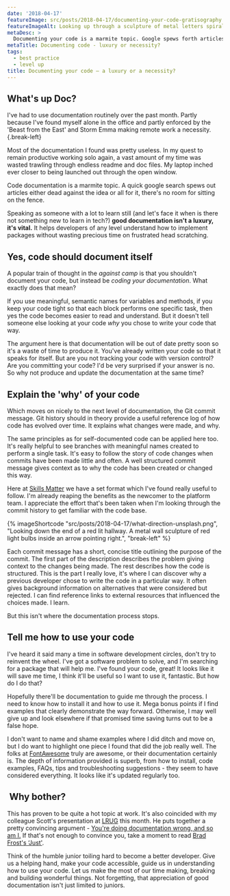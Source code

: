 ```yaml
---
date: '2018-04-17'
featureImage: src/posts/2018-04-17/documenting-your-code-gratisography.png
featureImageAlt: Looking up through a sculpture of metal letters spiralling up towards a blue sky.
metaDesc: >
  Documenting your code is a marmite topic. Google spews forth articles either dead against the idea or all for it. There's no room for sitting on the fence.
metaTitle: Documenting code - luxury or necessity?
tags:
  - best practice
  - level up
title: Documenting your code – a luxury or a necessity?
---
```


## What's up Doc?

I've had to use documentation routinely over the past month. Partly because I've found myself alone in the office and partly enforced by the 'Beast from the East' and Storm Emma making remote work a necessity.{.break-left}

Most of the documentation I found was pretty useless. In my quest to remain productive working solo again, a vast amount of my time was wasted trawling through endless readme and doc files. My laptop inched ever closer to being launched out through the open window.

Code documentation is a marmite topic. A quick google search spews out articles either dead against the idea or all for it, there's no room for sitting on the fence.

Speaking as someone with a lot to learn still (and let's face it when is there not something new to learn in tech?) **good documentation isn't a luxury, it's vital.** It helps developers of any level understand how to implement packages without wasting precious time on frustrated head scratching.

## Yes, code should document itself

A popular train of thought in the *against camp* is that you shouldn't document your code, but instead be _coding your documentation_. What exactly does that mean?

If you use meaningful, semantic names for variables and methods, if you keep your code tight so that each block performs one specific task, then yes the code becomes easier to read and understand. But it doesn't tell someone else looking at your code *why* you chose to write your code that way.

The argument here is that documentation will be out of date pretty soon so it's a waste of time to produce it. You've already written your code so that it speaks for itself. But are you not tracking your code with version control? Are you committing your code? I'd be very surprised if your answer is no. So why not produce and update the documentation at the same time?

## Explain the 'why' of your code

Which moves on nicely to the next level of documentation, the Git commit message. Git history should in theory provide a useful reference log of how code has evolved over time. It explains what changes were made, and why.

The same principles as for self-documented code can be applied here too. It's really helpful to see branches with meaningful names created to perform a single task. It's easy to follow the story of code changes when commits have been made little and often. A well structured commit message gives context as to why the code has been created or changed this way.

Here at [Skills Matter][1] we have a set format which I've found really useful to follow. I'm already reaping the benefits as the newcomer to the platform team. I appreciate the effort that's been taken when I'm looking through the commit history to get familiar with the code base.

{% imageShortcode "src/posts/2018-04-17/what-direction-unsplash.png", "Looking down the end of a red lit hallway. A metal wall sculpture of red light bulbs inside an arrow pointing right.", "break-left" %}

Each commit message has a short, concise title outlining the purpose of the commit. The first part of the description describes the problem giving context to the changes being made. The rest describes how the code is structured. This is the part I really love, it's where I can discover why a previous developer chose to write the code in a particular way. It often gives background information on alternatives that were considered but rejected. I can find reference links to external resources that influenced the choices made. I learn.

But this isn't where the documentation process stops.

## Tell me how to use your code

I've heard it said many a time in software development circles, don't try to reinvent the wheel. I've got a software problem to solve, and I'm searching for a package that will help me. I've found your code, great! It looks like it will save me time, I think it'll be useful so I want to use it, fantastic. But how do I do that?

Hopefully there'll be documentation to guide me through the process. I need to know how to install it and how to use it. Mega bonus points if I find examples that clearly demonstrate the way forward. Otherwise, I may well give up and look elsewhere if that promised time saving turns out to be a false hope.

I don't want to name and shame examples where I did ditch and move on, but I do want to highlight one piece I found that did the job really well. The folks at [FontAwesome][2] truly are awesome, or their documentation certainly is. The depth of information provided is superb, from how to install, code examples, FAQs, tips and troubleshooting suggestions - they seem to have considered everything. It looks like it's updated regularly too.

##  Why bother?

This has proven to be quite a hot topic at work. It's also coincided with my colleague Scott's presentation at [LRUG][3] this month. He puts together a pretty convincing argument - [You're doing documentation wrong, and so am I.][4] If that's not enough to convince you, take a moment to read [Brad Frost's &#8216;Just'][5].

Think of the humble junior toiling hard to become a better developer. Give us a helping hand, make your code accessible, guide us in understanding how to use your code. Let us make the most of our time making, breaking and building wonderful things. Not forgetting, that appreciation of good documentation isn't just limited to juniors.

[1]: https://skillsmatter.com/
[2]: https://fontawesome.com/how-to-use/on-the-web/referencing-icons/basic-use
[3]: http://lrug.org/
[4]: http://bit.ly/2vnPdbJ
[5]: http://bit.ly/2H7Op0j
